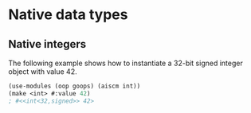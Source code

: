 # Native data types

## Native integers

The following example shows how to instantiate a 32-bit signed integer object with value 42.

```Scheme
(use-modules (oop goops) (aiscm int))
(make <int> #:value 42)
; #<<int<32,signed>> 42>

```
